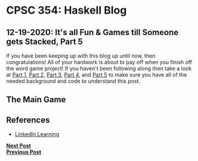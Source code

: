 # CPSC 354: Haskell Blog  

## 12-19-2020: It's all Fun & Games till Someone gets Stacked, Part 5

If you have been keeping up with this blog up until now, then congratulations! All of your hardwork is about to pay off when you finish off the word game project! If you haven't been following along then take a look at <a href="https://github.com/GaryZ700/Haskell_Blog/blob/master/blog4.md">Part 1</a>, <a href="https://github.com/GaryZ700/Haskell_Blog/blob/master/blog5.md">Part 2</a>, <a href="https://github.com/GaryZ700/Haskell_Blog/blob/master/blog6.md">Part 3</a>, <a href="">Part 4</a>, and <a href="https://github.com/GaryZ700/Haskell_Blog/blob/master/blog8.md">Part 5</a> to make sure you have all of the needed background and code to understand this post. 

## The Main Game

## References 
<ul>
    <li><a href="https://www.linkedin.com/learning/learning-haskell-programming/the-course-overview?u=2195556">LinkedIn Learning</a></li>
</ul>

<b><a href="">Next Post</a></b><br/>
<b><a href="https://github.com/GaryZ700/Haskell_Blog/blob/master/blog8.md">Previous Post</a></b>
